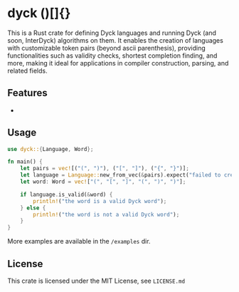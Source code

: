 # dyck ()[]{}

This is a Rust crate for defining Dyck languages and running Dyck (and soon, InterDyck) algorithms on them. It enables the creation of languages with customizable token pairs (beyond ascii parenthesis), providing functionalities such as validity checks, shortest completion finding, and more, making it ideal for applications in compiler construction, parsing, and related fields.

## Features

- 

## Usage

```rust
use dyck::{Language, Word};

fn main() {
    let pairs = vec![("(", ")"), ("[", "]"), ("{", "}")];
    let language = Language::new_from_vec(&pairs).expect("failed to create language");
    let word: Word = vec!["(", "[", "]", "(", ")", ")"];

    if language.is_valid(&word) {
        println!("the word is a valid Dyck word");
    } else {
        println!("the word is not a valid Dyck word");
    }
}
```

More examples are available in the `/examples` dir.

## License

This crate is licensed under the MIT License, see `LICENSE.md`
